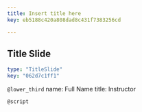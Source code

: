 ```yaml
---
title: Insert title here
key: eb5188c420a808dad8c431f7383256cd

---
```

## Title Slide

```yaml
type: "TitleSlide"
key: "062d7c1ff1"
```

`@lower_third`
name: Full Name
title: Instructor


`@script`


